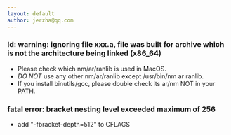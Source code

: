 ```yaml
---
layout: default
author: jerzha@qq.com
---
```


### ld: warning: ignoring file xxx.a, file was built for archive which is not the architecture being linked (x86_64)

* Please check which nm/ar/ranlib is used in MacOS.
* *DO NOT* use any other nm/ar/ranlib except /usr/bin/nm ar ranlib.
* If you install binutils/gcc, please double check its ar/nm NOT in your PATH.

### fatal error: bracket nesting level exceeded maximum of 256

* add "-fbracket-depth=512" to CFLAGS

